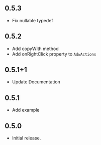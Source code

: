 ## 0.5.3

* Fix nullable typedef

## 0.5.2

* Add copyWith method
* Add onRightClick property to `AdwActions`

## 0.5.1+1

* Update Documentation
 
## 0.5.1

* Add example

## 0.5.0

* Initial release.
